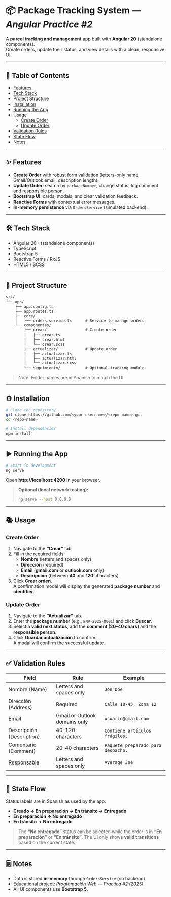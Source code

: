 # 📦 Package Tracking System — *Angular Practice #2*

A **parcel tracking and management** app built with **Angular 20** (standalone components).  
Create orders, update their status, and view details with a clean, responsive UI.

---

## 🧭 Table of Contents
- [Features](#-features)
- [Tech Stack](#-tech-stack)
- [Project Structure](#-project-structure)
- [Installation](#-installation)
- [Running the App](#-running-the-app)
- [Usage](#-usage)
  - [Create Order](#create-order)
  - [Update Order](#update-order)
- [Validation Rules](#-validation-rules)
- [State Flow](#-state-flow)
- [Notes](#-notes)

---

## ✨ Features
- **Create Order** with robust form validation (letters-only name, Gmail/Outlook email, description length).
- **Update Order**: search by `packageNumber`, change status, log comment and responsible person.
- **Bootstrap UI**: cards, modals, and clear validation feedback.
- **Reactive Forms** with contextual error messages.
- **In-memory persistence** via `OrdersService` (simulated backend).

---

## 🛠 Tech Stack
- Angular 20+ (standalone components)
- TypeScript
- Bootstrap 5
- Reactive Forms / RxJS
- HTML5 / SCSS

---

## 📁 Project Structure
```txt
src/
└── app/
    ├── app.config.ts
    ├── app.routes.ts
    ├── core/
    │   └── orders.service.ts      # Service to manage orders
    └── componentes/
        ├── crear/                 # Create order
        │   ├── crear.ts
        │   ├── crear.html
        │   └── crear.scss
        ├── actualizar/            # Update order
        │   ├── actualizar.ts
        │   ├── actualizar.html
        │   └── actualizar.scss
        └── seguimiento/           # Optional tracking module
```
> Note: Folder names are in Spanish to match the UI.

---

## ⚙️ Installation
```bash
# Clone the repository
git clone https://github.com/<your-username>/<repo-name>.git
cd <repo-name>

# Install dependencies
npm install
```

---

## ▶️ Running the App
```bash
# Start in development
ng serve
```
Open **http://localhost:4200** in your browser.

> **Optional (local network testing):**
> ```bash
> ng serve --host 0.0.0.0
> ```

---

## 📚 Usage

### Create Order
1. Navigate to the **“Crear”** tab.  
2. Fill in the required fields:
   - **Nombre** (letters and spaces only)
   - **Dirección** (required)
   - **Email** (**gmail.com** or **outlook.com** only)
   - **Descripción** (between **40** and **120** characters)
3. Click **Crear orden**.  
   A confirmation modal will display the generated **package number** and **identifier**.

### Update Order
1. Navigate to the **“Actualizar”** tab.  
2. Enter the **package number** (e.g., `ENV-2025-0001`) and click **Buscar**.  
3. Select a **valid next status**, add the **comment (20–40 chars)** and the **responsible person**.  
4. Click **Guardar actualización** to confirm.  
   A modal will confirm the successful update.

---

## ✅ Validation Rules
| Field                      | Rule                                   | Example                               |
|---------------------------|----------------------------------------|---------------------------------------|
| Nombre (Name)             | Letters and spaces only                | `Jon Doe`                          |
| Dirección (Address)       | Required                               | `Calle 10-45, Zona 12`                |
| Email                     | Gmail or Outlook domains only          | `usuario@gmail.com`                   |
| Descripción (Description) | 40–120 characters                      | `Contiene artículos frágiles.`        |
| Comentario (Comment)      | 20–40 characters                       | `Paquete preparado para despacho.`    |
| Responsable               | Letters and spaces only                | `Average Joe`                         |

---

## 🔁 State Flow
Status labels are in Spanish as used by the app:

- **Creado → En preparación → En tránsito → Entregado**
- **En preparación → No entregado**
- **En tránsito → No entregado**

> The **“No entregado”** status can be selected while the order is in **“En preparación”** or **“En tránsito”**.
> The UI only shows **valid transitions** based on the current state.

---

## 🗒 Notes
- Data is stored **in-memory** through `OrdersService` (no backend).
- Educational project: *Programación Web — Práctica #2 (2025)*.
- All UI components use **Bootstrap 5**.
